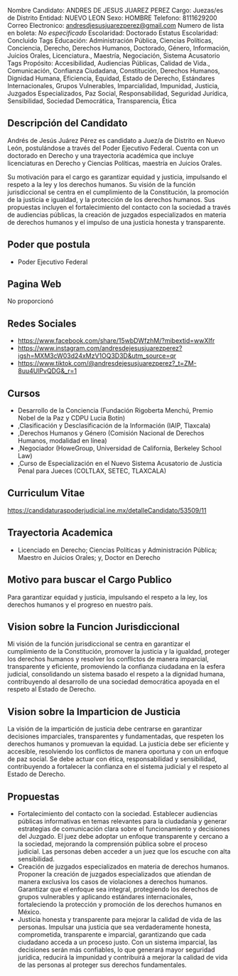Nombre Candidato: ANDRES DE JESUS JUAREZ PEREZ
Cargo: Juezas/es de Distrito
Entidad: NUEVO LEON
Sexo: HOMBRE
Telefono: 8111629200
Correo Electronico: andresdjesusjuarezperez@gmail.com
Numero de lista en boleta: *No especificado*
Escolaridad: Doctorado
Estatus Escolaridad: Concluido
Tags Educación: Administración Pública, Ciencias Políticas, Conciencia, Derecho, Derechos Humanos, Doctorado, Género, Información, Juicios Orales, Licenciatura., Maestría, Negociación, Sistema Acusatorio
Tags Propósito: Accesibilidad, Audiencias Públicas, Calidad de Vida., Comunicación, Confianza Ciudadana, Constitución, Derechos Humanos, Dignidad Humana, Eficiencia, Equidad, Estado de Derecho, Estándares Internacionales, Grupos Vulnerables, Imparcialidad, Impunidad, Justicia, Juzgados Especializados, Paz Social, Responsabilidad, Seguridad Jurídica, Sensibilidad, Sociedad Democrática, Transparencia, Ética


## Descripción del Candidato 

Andrés de Jesús Juárez Pérez es candidato a Juez/a de Distrito en Nuevo León, postulándose a través del Poder Ejecutivo Federal. Cuenta con un doctorado en Derecho y una trayectoria académica que incluye licenciaturas en Derecho y Ciencias Políticas, maestría en Juicios Orales.

Su motivación para el cargo es garantizar equidad y justicia, impulsando el respeto a la ley y los derechos humanos. Su visión de la función jurisdiccional se centra en el cumplimiento de la Constitución, la promoción de la justicia e igualdad, y la protección de los derechos humanos.  Sus propuestas incluyen el fortalecimiento del contacto con la sociedad a través de audiencias públicas, la creación de juzgados especializados en materia de derechos humanos y el impulso de una justicia honesta y transparente.


## Poder que postula

- Poder Ejecutivo Federal


## Pagina Web

No proporcionó


## Redes Sociales

- https://www.facebook.com/share/15wbDWfzhM/?mibextid=wwXIfr
- https://www.instagram.com/andresdejesusjuarezperez?igsh=MXM3cW03d24xMzV1OQ3D3D&utm_source=qr
- https://www.tiktok.com/@andresdejesusjuarezperez?_t=ZM-8uu4UlPvQDG&_r=1


## Cursos

- Desarrollo de la Conciencia (Fundación Rigoberta Menchú, Premio Nobel de la Paz y CDPU Lucia Botín)
- ,Clasificación y Desclasificación de la Información (IAIP, Tlaxcala)
- ,Derechos Humanos y Género (Comisión Nacional de Derechos Humanos, modalidad en línea)
- ,Negociador (HoweGroup, Universidad de California, Berkeley School Law)
- ,Curso de Especialización en el Nuevo Sistema Acusatorio de Justicia Penal para Jueces (COLTLAX, SETEC, TLAXCALA)


## Curriculum Vitae

https://candidaturaspoderjudicial.ine.mx/detalleCandidato/53509/11


## Trayectoria Academica

- Licenciado en Derecho; Ciencias Políticas y Administración Pública; Maestro en Juicios Orales; y, Doctor en Derecho


## Motivo para buscar el Cargo Publico

Para garantizar equidad y justicia, impulsando el respeto a la ley, los derechos humanos y el progreso en nuestro país.


## Vision sobre la Funcion Jurisdiccional

Mi visión de la función jurisdiccional se centra en garantizar el cumplimiento de la Constitución, promover la justicia y la igualdad, proteger los derechos humanos y resolver los conflictos de manera imparcial, transparente y eficiente, promoviendo la confianza ciudadana en la esfera judicial, consolidando un sistema basado el respeto a la dignidad humana, contribuyendo al desarrollo de una sociedad democrática apoyada en el respeto al Estado de Derecho.


## Vision sobre la Imparticion de Justicia

La visión de la impartición de justicia debe centrarse en garantizar decisiones imparciales, transparentes y fundamentadas, que respeten los derechos humanos y promuevan la equidad. La justicia debe ser eficiente y accesible, resolviendo los conflictos de manera oportuna y con un enfoque de paz social. Se debe actuar con ética, responsabilidad y sensibilidad, contribuyendo a fortalecer la confianza en el sistema judicial y el respeto al Estado de Derecho.


## Propuestas

- Fortalecimiento del contacto con la sociedad. Establecer audiencias públicas informativas en temas relevantes para la ciudadanía y generar estrategias de comunicación clara sobre el funcionamiento y decisiones del Juzgado. El juez debe adoptar un enfoque transparente y cercano a la sociedad, mejorando la comprensión pública sobre el proceso judicial. Las personas deben acceder a un juez que los escuche con alta sensibilidad.
- Creación de juzgados especializados en materia de derechos humanos. Proponer la creación de juzgados especializados que atiendan de manera exclusiva los casos de violaciones a derechos humanos. Garantizar que el enfoque sea integral, protegiendo los derechos de grupos vulnerables y aplicando estándares internacionales, fortaleciendo la protección y promoción de los derechos humanos en México.
- Justicia honesta y transparente para mejorar la calidad de vida de las personas. Impulsar una justicia que sea verdaderamente honesta, comprometida, transparente e imparcial, garantizando que cada ciudadano acceda a un proceso justo. Con un sistema imparcial, las decisiones serán más confiables, lo que generará mayor seguridad jurídica, reducirá la impunidad y contribuirá a mejorar la calidad de vida de las personas al proteger sus derechos fundamentales.

